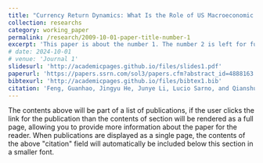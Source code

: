 ```yaml
---
title: "Currency Return Dynamics: What Is the Role of US Macroeconomic Regimes?"
collection: researchs
category: working_paper
permalink: /research/2009-10-01-paper-title-number-1
excerpt: 'This paper is about the number 1. The number 2 is left for future work.'
# date: 2024-10-01
# venue: 'Journal 1'
slidesurl: 'http://academicpages.github.io/files/slides1.pdf'
paperurl: 'https://papers.ssrn.com/sol3/papers.cfm?abstract_id=4888163'
bibtexurl: 'http://academicpages.github.io/files/bibtex1.bib'
citation: 'Feng, Guanhao, Jingyu He, Junye Li, Lucio Sarno, and Qianshu Zhang. "Currency Return Dynamics: What Is the Role of US Macroeconomic Regimes?." Available at SSRN 4888163 (2024).'
---
```

The contents above will be part of a list of publications, if the user clicks the link for the publication than the contents of section will be rendered as a full page, allowing you to provide more information about the paper for the reader. When publications are displayed as a single page, the contents of the above "citation" field will automatically be included below this section in a smaller font.
